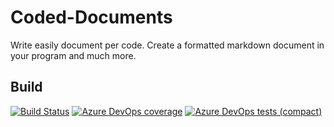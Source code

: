 # Coded-Documents
Write easily document per code. Create a formatted markdown document in your program and much more.

## Build
[![Build Status](https://dev.azure.com/NorikaDE/Coded-Documentation/_apis/build/status/NorikaDE.Coded-Documents?branchName=master)](https://dev.azure.com/NorikaDE/Coded-Documentation/_build/latest?definitionId=2&branchName=master)
[![Azure DevOps coverage](https://img.shields.io/azure-devops/coverage/NorikaDE/Coded-Documents/2)](https://dev.azure.com/NorikaDE/Coded-Documents/_build?definitionId=2)
[![Azure DevOps tests (compact)](https://img.shields.io/azure-devops/tests/NorikaDE/Coded-Documents/2?compact_message)](https://dev.azure.com/NorikaDE/Coded-Documents/_build?definitionId=2)
